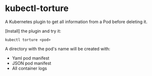 # kubectl-torture

A Kubernetes plugin to get all information from a Pod before deleting it.

[Install] the plugin and try it:

```
kubectl torture <pod>
```

A directory with the pod's name will be created with:
* Yaml pod manifest
* JSON pod manifest
* All container logs

